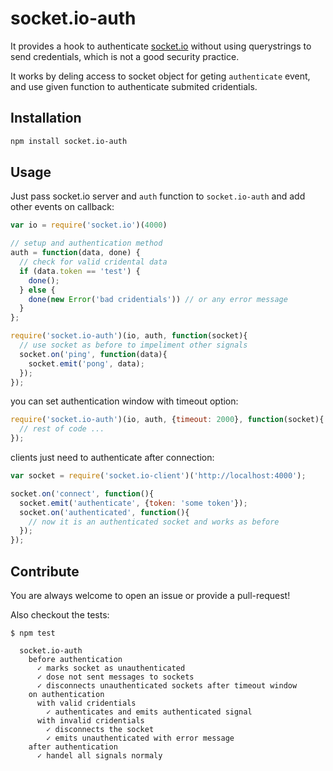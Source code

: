 # socket.io-auth

It provides a hook to authenticate [socket.io](https://github.com/Automattic/socket.io)
without using querystrings to send credentials, which is not a good security practice.

It works by deling access to socket object for geting `authenticate` event, and
use given function to authenticate submited cridentials.

## Installation

```bash
npm install socket.io-auth
```

## Usage

Just pass socket.io server and `auth` function to `socket.io-auth` and add other
events on callback:
```javascript
var io = require('socket.io')(4000)

// setup and authentication method
auth = function(data, done) {
  // check for valid cridental data
  if (data.token == 'test') {
    done();
  } else {
    done(new Error('bad cridentials')) // or any error message
  }
};

require('socket.io-auth')(io, auth, function(socket){
  // use socket as before to impeliment other signals
  socket.on('ping', function(data){
    socket.emit('pong', data);
  });
});
```

you can set authentication window with timeout option:

```javascript
require('socket.io-auth')(io, auth, {timeout: 2000}, function(socket){
  // rest of code ...
});
```

clients just need to authenticate after connection:
```javascript
var socket = require('socket.io-client')('http://localhost:4000');

socket.on('connect', function(){
  socket.emit('authenticate', {token: 'some token'});
  socket.on('authenticated', function(){
    // now it is an authenticated socket and works as before
  });
});
```

## Contribute

You are always welcome to open an issue or provide a pull-request!

Also checkout the tests:

```
$ npm test

  socket.io-auth
    before authentication
      ✓ marks socket as unauthenticated
      ✓ dose not sent messages to sockets
      ✓ disconnects unauthenticated sockets after timeout window
    on authentication
      with valid cridentials
        ✓ authenticates and emits authenticated signal
      with invalid cridentials
        ✓ disconnects the socket
        ✓ emits unauthenticated with error message
    after authentication
      ✓ handel all signals normaly
```

